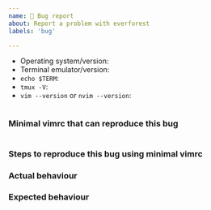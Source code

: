 ```yaml
---
name: 🐛 Bug report
about: Report a problem with everforest
labels: 'bug'

---
```


<!-- Before reporting: search existing issues and check the FAQ. -->

- Operating system/version:
- Terminal emulator/version:
- `echo $TERM`:
- `tmux -V`: <!-- Don't fill this if you're not using tmux. -->
- `vim --version` or `nvim --version`:

<!-- Paste the output here: -->
```

```

### Minimal vimrc that can reproduce this bug

```vim

```

### Steps to reproduce this bug using minimal vimrc

### Actual behaviour

### Expected behaviour
